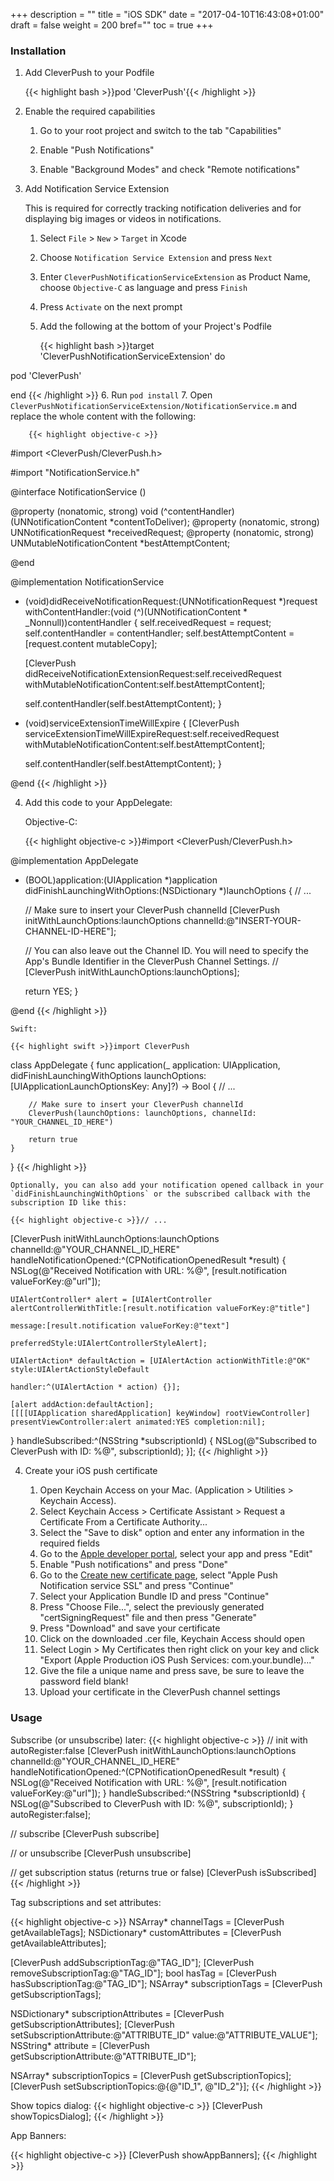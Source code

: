 +++
description = ""
title = "iOS SDK"
date = "2017-04-10T16:43:08+01:00"
draft = false
weight = 200
bref=""
toc = true
+++

### Installation

1. Add CleverPush to your Podfile
    
    {{< highlight bash >}}pod 'CleverPush'{{< /highlight >}}

2. Enable the required capabilities

    1. Go to your root project and switch to the tab "Capabilities"
   
    2. Enable "Push Notifications"
   
    3. Enable "Background Modes" and check "Remote notifications"

3. Add Notification Service Extension

    This is required for correctly tracking notification deliveries and for displaying big images or videos in notifications.

    1. Select `File` > `New` > `Target` in Xcode
    2. Choose `Notification Service Extension` and press `Next`
    3. Enter `CleverPushNotificationServiceExtension` as Product Name, choose `Objective-C` as language and press `Finish`
    4. Press `Activate` on the next prompt
    5. Add the following at the bottom of your Project's Podfile

        {{< highlight bash >}}target 'CleverPushNotificationServiceExtension' do

  pod 'CleverPush'

end
{{< /highlight >}}
    6. Run `pod install`
    7. Open `CleverPushNotificationServiceExtension/NotificationService.m` and replace the whole content with the following:

        {{< highlight objective-c >}}
#import <CleverPush/CleverPush.h>

#import "NotificationService.h"

@interface NotificationService ()

@property (nonatomic, strong) void (^contentHandler)(UNNotificationContent *contentToDeliver);
@property (nonatomic, strong) UNNotificationRequest *receivedRequest;
@property (nonatomic, strong) UNMutableNotificationContent *bestAttemptContent;

@end

@implementation NotificationService

- (void)didReceiveNotificationRequest:(UNNotificationRequest *)request withContentHandler:(void (^)(UNNotificationContent * _Nonnull))contentHandler {
    self.receivedRequest = request;
    self.contentHandler = contentHandler;
    self.bestAttemptContent = [request.content mutableCopy];

    [CleverPush didReceiveNotificationExtensionRequest:self.receivedRequest withMutableNotificationContent:self.bestAttemptContent];

    self.contentHandler(self.bestAttemptContent);
}

- (void)serviceExtensionTimeWillExpire {
    [CleverPush serviceExtensionTimeWillExpireRequest:self.receivedRequest withMutableNotificationContent:self.bestAttemptContent];

    self.contentHandler(self.bestAttemptContent);
}

@end
{{< /highlight >}}

4. Add this code to your AppDelegate:

    Objective-C:

    {{< highlight objective-c >}}#import <CleverPush/CleverPush.h>
    
@implementation AppDelegate

- (BOOL)application:(UIApplication *)application didFinishLaunchingWithOptions:(NSDictionary *)launchOptions {
   // ...

   // Make sure to insert your CleverPush channelId
   [CleverPush initWithLaunchOptions:launchOptions channelId:@"INSERT-YOUR-CHANNEL-ID-HERE"];
   
   // You can also leave out the Channel ID. You will need to specify the App's Bundle Identifier in the CleverPush Channel Settings.
  // [CleverPush initWithLaunchOptions:launchOptions];

   return YES;
}

@end
{{< /highlight >}}


    Swift:

    {{< highlight swift >}}import CleverPush

class AppDelegate {
    func application(_ application: UIApplication, didFinishLaunchingWithOptions launchOptions: [UIApplicationLaunchOptionsKey: Any]?) -> Bool {	        // ...

        // Make sure to insert your CleverPush channelId
        CleverPush(launchOptions: launchOptions, channelId: "YOUR_CHANNEL_ID_HERE")

        return true
    }
}
{{< /highlight >}}

    Optionally, you can also add your notification opened callback in your `didFinishLaunchingWithOptions` or the subscribed callback with the subscription ID like this:

    {{< highlight objective-c >}}// ...

[CleverPush initWithLaunchOptions:launchOptions channelId:@"YOUR_CHANNEL_ID_HERE" handleNotificationOpened:^(CPNotificationOpenedResult *result) {
    NSLog(@"Received Notification with URL: %@", [result.notification valueForKey:@"url"]);
    
    UIAlertController* alert = [UIAlertController alertControllerWithTitle:[result.notification valueForKey:@"title"]
                                                                   message:[result.notification valueForKey:@"text"]
                                                            preferredStyle:UIAlertControllerStyleAlert];
    
    UIAlertAction* defaultAction = [UIAlertAction actionWithTitle:@"OK" style:UIAlertActionStyleDefault
                                                          handler:^(UIAlertAction * action) {}];
    
    [alert addAction:defaultAction];
    [[[[UIApplication sharedApplication] keyWindow] rootViewController] presentViewController:alert animated:YES completion:nil];
} handleSubscribed:^(NSString *subscriptionId) {
    NSLog(@"Subscribed to CleverPush with ID: %@", subscriptionId);
}];
{{< /highlight >}}

4. Create your iOS push certificate

   1. Open Keychain Access on your Mac. (Application > Utilities > Keychain Access).
   2. Select Keychain Access > Certificate Assistant > Request a Certificate From a Certificate Authority...
   3. Select the "Save to disk" option and enter any information in the required fields
   4. Go to the [Apple developer portal](https://developer.apple.com/account/ios/identifier/bundle), select your app and press "Edit"
   5. Enable "Push notifications" and press "Done"
   6. Go to the [Create new certificate page](https://developer.apple.com/account/ios/certificate/create), select "Apple Push Notification service SSL" and press "Continue"
   7. Select your Application Bundle ID and press "Continue"
   8. Press "Choose File...", select the previously generated "certSigningRequest" file and then press "Generate"
   9. Press "Download" and save your certificate
   10. Click on the downloaded .cer file, Keychain Access should open
   11. Select Login > My Certificates then right click on your key and click "Export (Apple Production iOS Push Services: com.your.bundle)..."
   12. Give the file a unique name and press save, be sure to leave the password field blank!
   13. Upload your certificate in the CleverPush channel settings



### Usage

Subscribe (or unsubscribe) later:
{{< highlight objective-c >}}
// init with autoRegister:false
[CleverPush initWithLaunchOptions:launchOptions channelId:@"YOUR_CHANNEL_ID_HERE" handleNotificationOpened:^(CPNotificationOpenedResult *result) {
    NSLog(@"Received Notification with URL: %@", [result.notification valueForKey:@"url"]);
} handleSubscribed:^(NSString *subscriptionId) {
    NSLog(@"Subscribed to CleverPush with ID: %@", subscriptionId);
} autoRegister:false];

// subscribe
[CleverPush subscribe]

// or unsubscribe
[CleverPush unsubscribe]

// get subscription status (returns true or false)
[CleverPush isSubscribed]
{{< /highlight >}}


Tag subscriptions and set attributes:

{{< highlight objective-c >}}
NSArray* channelTags = [CleverPush getAvailableTags];
NSDictionary* customAttributes = [CleverPush getAvailableAttributes];

[CleverPush addSubscriptionTag:@"TAG_ID"];
[CleverPush removeSubscriptionTag:@"TAG_ID"];
bool hasTag = [CleverPush hasSubscriptionTag:@"TAG_ID"];
NSArray* subscriptionTags = [CleverPush getSubscriptionTags];

NSDictionary* subscriptionAttributes = [CleverPush getSubscriptionAttributes];
[CleverPush setSubscriptionAttribute:@"ATTRIBUTE_ID" value:@"ATTRIBUTE_VALUE"];
NSString* attribute = [CleverPush getSubscriptionAttribute:@"ATTRIBUTE_ID"];

NSArray* subscriptionTopics = [CleverPush getSubscriptionTopics];
[CleverPush setSubscriptionTopics:@{@"ID_1", @"ID_2"}];
{{< /highlight >}}


Show topics dialog:
{{< highlight objective-c >}}
[CleverPush showTopicsDialog];
{{< /highlight >}}


App Banners:

{{< highlight objective-c >}}
[CleverPush showAppBanners];
{{< /highlight >}}

